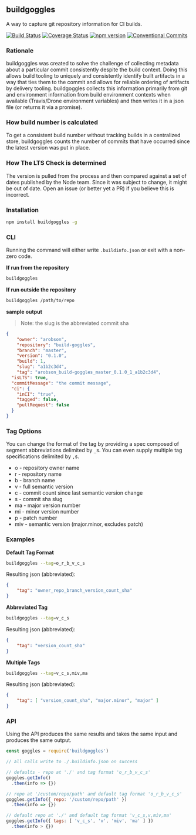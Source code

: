 ## buildgoggles
A way to capture git repository information for CI builds.

[![Build Status][travis-image]][travis-url]
[![Coverage Status][coveralls-image]][coveralls-url]
[![npm version][npm-image]][npm-url]
[![Conventional Commits](https://img.shields.io/badge/Conventional%20Commits-1.0.0-yellow.svg)](https://conventionalcommits.org)

### Rationale
buildgoggles was created to solve the challenge of collecting metadata about a particular commit consistently despite the build context. Doing this allows build tooling to uniquely and consistently identify built artifacts in a way that ties them to the commit and allows for reliable ordering of artifacts by delivery tooling. buildgoggles collects this information primarily from git and environment information from build environment contexts when available (Travis/Drone environment variables) and then writes it in a json file (or returns it via a promise).

### How build number is calculated
To get a consistent build number without tracking builds in a centralized store, buildgoggles counts the number of commits that have occurred since the latest version was put in place.

### How The LTS Check is determined
The version is pulled from the process and then compared against a set of dates published by the Node team. Since it was subject to change, it might be out of date. Open an issue (or better yet a PR) if you believe this is incorrect.

### Installation

```bash
npm install buildgoggles -g
```

### CLI
Running the command will either write `.buildinfo.json` or exit with a non-zero code.

__If run from the repository__
```bash
buildgoggles
```

__If run outside the repository__
```bash
buildgoggles /path/to/repo
```

__sample output__

> Note: the slug is the abbreviated commit sha

```json
{
	"owner": "arobson",
	"repository": "build-goggles",
	"branch": "master",
	"version": "0.1.0",
	"build": 1,
	"slug": "a1b2c3d4",
	"tag": "arobson_build-goggles_master_0.1.0_1_a1b2c3d4",
  "isLTS": true,
  "commitMessage": "the commit message",
  "ci": {
    "inCI": "true",
    "tagged": false,
    "pullRequest": false
  }
}
```

### Tag Options
You can change the format of the tag by providing a spec composed of segment abbreviations delimited by `_`s. You can even supply multiple tag specifications delimited by `,`s.

 * o - repository owner name
 * r - repository name
 * b - branch name
 * v - full semantic version
 * c - commit count since last semantic version change
 * s - commit sha slug
 * ma - major version number
 * mi - minor version number
 * p - patch number
 * miv - semantic version (major.minor, excludes patch)

### Examples

__Default Tag Format__
```bash
buildgoggles --tag=o_r_b_v_c_s
```

Resulting json (abbreviated): 
```json
{
	"tag": "owner_repo_branch_version_count_sha"
}
```

__Abbreviated Tag__
```bash
buildgoggles --tag=v_c_s
```

Resulting json (abbreviated): 
```json
{
	"tag": "version_count_sha"
}
```

__Multiple Tags__
```bash
buildgoggles --tag=v_c_s,miv,ma
```

Resulting json (abbreviated): 
```json
{
	"tag": [ "version_count_sha", "major.minor", "major" ]
}
```

### API
Using the API produces the same results and takes the same input and produces the same output.

```js
const goggles = require('buildgoggles')

// all calls write to ./.buildinfo.json on success

// defaults - repo at './' and tag format 'o_r_b_v_c_s'
goggles.getInfo()
  .then(info => {})

// repo at '/custom/repo/path' and default tag format 'o_r_b_v_c_s'
goggles.getInfo({ repo: '/custom/repo/path' })
  .then(info => {})

// default repo at './' and default tag format 'v_c_s,v,miv,ma'
goggles.getInfo({ tags: [ 'v_c_s', 'v', 'miv', 'ma' ] })
  .then(info > {})
```

[travis-url]: https://travis-ci.org/arobson/buildGoggles
[travis-image]: https://travis-ci.org/arobson/buildgoggles.svg?branch=master
[coveralls-url]: https://coveralls.io/github/arobson/buildgoggles?branch=master
[coveralls-image]: https://coveralls.io/repos/github/arobson/buildgoggles/badge.svg?branch=master
[npm-url]: https://www.npmjs.com/package/buildGoggles
[npm-image]: https://img.shields.io/npm/v/buildGoggles.svg
